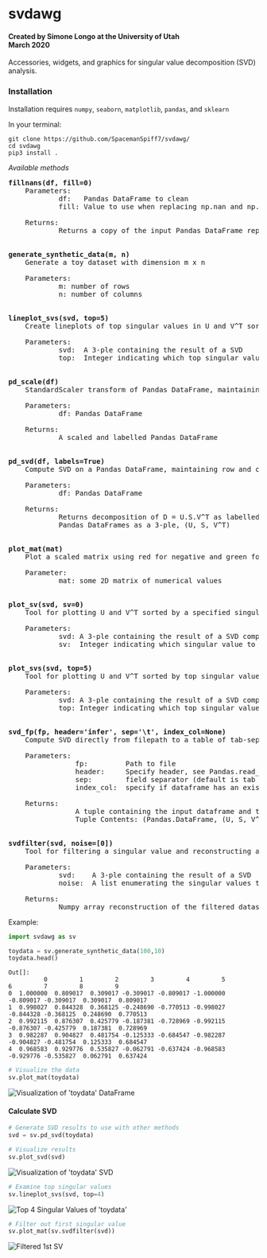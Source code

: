 # svdawg

#### Created by Simone Longo at the University of Utah<br/>March 2020

Accessories, widgets, and graphics for singular value decomposition (SVD) analysis.

### Installation
Installation requires `numpy`, `seaborn`, `matplotlib`, `pandas`, and `sklearn`

In your terminal:
```
git clone https://github.com/SpacemanSpiff7/svdawg/
cd svdawg
pip3 install .
```

*Available methods*
<pre>
<b>fillnans(df, fill=0)</b>
    Parameters:
            df:   Pandas DataFrame to clean
            fill: Value to use when replacing np.nan and np.inf (default=0)

    Returns:
            Returns a copy of the input Pandas DataFrame replacing all np.nan and np.inf with the specified value


<b>generate_synthetic_data(m, n)</b>
    Generate a toy dataset with dimension m x n

    Parameters:
            m: number of rows
            n: number of columns


<b>lineplot_svs(svd, top=5)</b>
    Create lineplots of top singular values in U and V^T sorted and unsorted

    Parameters:
            svd:  A 3-ple containing the result of a SVD
            top:  Integer indicating which top singular values to include


<b>pd_scale(df)</b>
    StandardScaler transform of Pandas DataFrame, maintaining row and column labels.

    Parameters:
            df: Pandas DataFrame

    Returns:
            A scaled and labelled Pandas DataFrame


<b>pd_svd(df, labels=True)</b>
    Compute SVD on a Pandas DataFrame, maintaining row and column labels.

    Parameters:
            df: Pandas DataFrame

    Returns:
            Returns decomposition of D = U.S.V^T as labelled
            Pandas DataFrames as a 3-ple, (U, S, V^T)


<b>plot_mat(mat)</b>
    Plot a scaled matrix using red for negative and green for positive values

    Parameter:
            mat: some 2D matrix of numerical values


<b>plot_sv(svd, sv=0)</b>
    Tool for plotting U and V^T sorted by a specified singular value

    Parameters:
            svd: A 3-ple containing the result of a SVD computed by 'pd_svd'
            sv:  Integer indicating which singular value to sort by


<b>plot_svs(svd, top=5)</b>
    Tool for plotting U and V^T sorted by top singular values

    Parameters:
            svd: A 3-ple containing the result of a SVD computed by 'pd_svd'
            top: Integer indicating which top singular values to sort by


<b>svd_fp(fp, header='infer', sep='\t', index_col=None)</b>
    Compute SVD directly from filepath to a table of tab-separated numerical values
    
    Parameters:
                fp:         Path to file
                header:     Specify header, see Pandas.read_csv documentation for default option
                sep:        field separator (default is tab separated). NOTE: this is different than default Pandas behavior
                index_col:  specify if dataframe has an existing index (see default Pandas.read_csv documentation)

    Returns:
                A tuple containing the input dataframe and the result of a SVD on the data
                Tuple Contents: (Pandas.DataFrame, (U, S, V^T))


<b>svdfilter(svd, noise=[0])</b>
    Tool for filtering a singular value and reconstructing a data set

    Parameters:
            svd:    A 3-ple containing the result of a SVD
            noise:  A list enumerating the singular values to set to 0

    Returns:
            Numpy array reconstruction of the filtered dataset
</pre>

Example:
```python
import svdawg as sv

toydata = sv.generate_synthetic_data(100,10)
toydata.head()
```

```
Out[]:
          0         1         2         3         4         5         6         7         8         9
0  1.000000  0.809017  0.309017 -0.309017 -0.809017 -1.000000 -0.809017 -0.309017  0.309017  0.809017
1  0.998027  0.844328  0.368125 -0.248690 -0.770513 -0.998027 -0.844328 -0.368125  0.248690  0.770513
2  0.992115  0.876307  0.425779 -0.187381 -0.728969 -0.992115 -0.876307 -0.425779  0.187381  0.728969
3  0.982287  0.904827  0.481754 -0.125333 -0.684547 -0.982287 -0.904827 -0.481754  0.125333  0.684547
4  0.968583  0.929776  0.535827 -0.062791 -0.637424 -0.968583 -0.929776 -0.535827  0.062791  0.637424
```

```python
# Visualize the data
sv.plot_mat(toydata)
```

![Visualization of 'toydata' DataFrame](https://github.com/SpacemanSpiff7/images/blob/master/toydata_vis.png)


#### Calculate SVD
```python
# Generate SVD results to use with other methods
svd = sv.pd_svd(toydata)

# Visualize results
sv.plot_svd(svd)
```

![Visualization of 'toydata' SVD](https://github.com/SpacemanSpiff7/images/blob/master/plot_svd_example.png)

```python
# Examine top singular values
sv.lineplot_svs(svd, top=4)
```

![Top 4 Singular Values of 'toydata'](https://github.com/SpacemanSpiff7/images/blob/master/lineplot_svs_example.png)

```python
# Filter out first singular value
sv.plot_mat(sv.svdfilter(svd))
```

![Filtered 1st SV](https://github.com/SpacemanSpiff7/images/blob/master/svdfilter_example.png)


